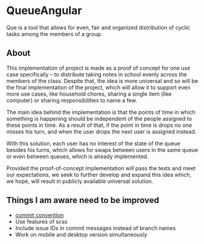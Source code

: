 # QueueAngular

Que is a tool that allows for even, fair and organized distribution of cyclic tasks among the members of a group.

## About

This implementation of project is made as a proof of concept for one use case specifically – to distribute taking notes in school evenly across the members of the class. Despite that, the idea is more universal and so will be the final implementation of the project, which will allow it to support even more use cases, like household chores, sharing a single item (like computer) or sharing responsibilities to name a few.

The main idea behind the implementation is that the points of time in which something is happening should be independent of the people assigned to these points in time. As a result of that, if the point in time is drops no one misses his turn, and when the user drops the next user is assigned instead.

With this solution, each user has no interest of the state of the queue besides his turns, which allows for swaps between users in the same queue or even between queues, which is already implemented.

Provided the proof-of-concept implementation will pass the tests and meet our expectations, we seek to further develop and expand this idea which, we hope, will result in publicly available universal solution.

## Things I am aware need to be improved

- [commit convention](https://www.conventionalcommits.org/en/v1.0.0/)
- Use features of scss
- Include issue IDs in commit messages instead of branch names
- Work on mobile and desktop version simultaneously
